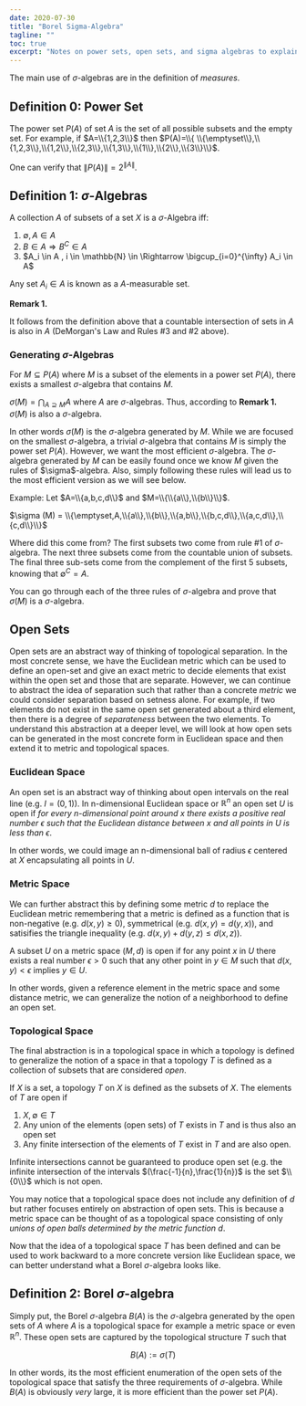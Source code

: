 ```yaml
---
date: 2020-07-30
title: "Borel Sigma-Algebra"
tagline: ""
toc: true
excerpt: "Notes on power sets, open sets, and sigma algebras to explain borel sigma-algebras"
---
```


The main use of $\sigma$-algebras are in the definition of *measures*.

## Definition 0: Power Set

The power set $P(A)$ of set $A$ is the set of all possible subsets and the empty set. For example, if $A=\\{1,2,3\\}$ then $P(A)=\\{ \\{\emptyset\\},\\{1,2,3\\},\\{1,2\\},\\{2,3\\},\\{1,3\\},\\{1\\},\\{2\\},\\{3\\}\\}$.

One can verify that $\|P(A)\| = 2^{\|A\|}$.

## Definition 1: $\sigma$-Algebras

A collection $A$ of subsets of a set $X$ is a $\sigma$-Algebra iff:
  1. $\emptyset,A \in A$
  2. $B \in A \Rightarrow B^C \in A$
  3. $A_i \in A , i \in \mathbb{N} \in  \Rightarrow \bigcup_{i=0}^{\infty} A_i \in A$

Any set $A_i \in A$ is known as a $A$-measurable set.

**Remark 1.**

It follows from the definition above that a countable intersection of sets in $A$ is also in $A$ (DeMorgan's Law and Rules #3 and #2 above).

### Generating $\sigma$-Algebras

For $M \subseteq P(A)$ where $M$ is a subset of the elements in a power set $P(A)$, there exists a smallest $\sigma$-algebra that contains $M$.

$\sigma (M) = \bigcap_{A \supseteq M}A$ where $A$ are $\sigma$-algebras. Thus, according to **Remark 1.** $\sigma (M)$ is also a $\sigma$-algebra.

In other words $\sigma (M)$ is the $\sigma$-algebra generated by $M$. While we are focused on the smallest $\sigma$-algebra, a trivial $\sigma$-algebra that contains $M$ is simply the power set $P(A)$. However, we want the most efficient $\sigma$-algebra. The $\sigma$-algebra generated by $M$ can be easily found once we know $M$ given the rules of $\sigma\$-algebra. Also, simply following these rules will lead us to the most efficient version as we will see below.

Example: Let $A=\\{a,b,c,d\\}$ and $M=\\{\\{a\\},\\{b\\}\\}$.

$\sigma (M) = \\{\emptyset,A,\\{a\\},\\{b\\},\\{a,b\\},\\{b,c,d\\},\\{a,c,d\\},\\{c,d\\}\\}$

Where did this come from? The first subsets two come from rule #1 of $\sigma$-algebra. The next three subsets come from the countable union of subsets. The final three sub-sets come from the complement of the first 5 subsets, knowing that $\emptyset^C=A$.

You can go through each of the three rules of $\sigma$-algebra and prove that $\sigma (M)$ is a $\sigma$-algebra.

## Open Sets
Open sets are an abstract way of thinking of topological separation. In the most concrete sense, we have the Euclidean metric which can be used to define an open-set and give an exact metric to decide elements that exist within the open set and those that are separate. However, we can continue to abstract the idea of separation such that rather than a concrete *metric* we could consider separation based on setness alone. For example, if two elements do not exist in the same open set generated about a third element, then there is a degree of *separateness* between the two elements. To understand this abstraction at a deeper level, we will look at how open sets can be generated in the most concrete form in Euclidean space and then extend it to metric and topological spaces.

### Euclidean Space
An open set is an abstract way of thinking about open intervals on the real line (e.g. $I=(0,1)$). In n-dimensional Euclidean space or $\mathbb{R}^n$ an open set $U$ is open if *for every n-dimensional point around $x$ there exists a positive real number $\epsilon$ such that the Euclidean distance between $x$ and all points in $U$ is less than $\epsilon$*. 

In other words, we could image an n-dimensional ball of radius $\epsilon$ centered at $X$ encapsulating all points in $U$.

### Metric Space
We can further abstract this by defining some metric $d$ to replace the Euclidean metric remembering that a metric is defined as a function that is non-negative (e.g. $d(x,y)\geq0$), symmetrical (e.g. $d(x,y)=d(y,x)$), and satisifies the triangle inequality (e.g. $d(x,y)+d(y,z) \leq d(x,z)$).

A subset $U$ on a metric space $(M,d)$ is open if for any point $x$ in $U$ there exists a real number $\epsilon >0$ such that any other point in $y \in M$ such that $d(x,y) < \epsilon$ implies $y \in U$.

In other words, given a reference element in the metric space and some distance metric, we can generalize the notion of a neighborhood to define an open set.

### Topological Space

The final abstraction is in a topological space in which a topology is defined to generalize the notion of a space in that a topology $T$ is defined as a collection of subsets that are considered *open*.

If $X$ is a set, a topology $T$ on $X$ is defined as the subsets of $X$. The elements of $T$ are open if
1. $X,\emptyset \in T$
2. Any union of the elements (open sets) of $T$ exists in $T$ and is thus also an open set
3. Any finite intersection of the elements of $T$ exist in $T$ and are also open.

Infinite intersections cannot be guaranteed to produce open set (e.g. the infinite intersection of the intervals $(\frac{-1}{n},\frac{1}{n})$ is the set $\\{0\\}$ which is not open.

You may notice that a topological space does not include any definition of $d$ but rather focuses entirely on abstraction of open sets. This is because a metric space can be thought of as a topological space consisting of only *unions of open balls determined by the metric function $d$*.

Now that the idea of a topological space $T$ has been defined and can be used to work backward to a more concrete version like Euclidean space, we can better understand what a Borel $\sigma$-algebra looks like.

## Definition 2: Borel $\sigma$-algebra

Simply put, the Borel $\sigma$-algebra $B(A)$ is the $\sigma$-algebra generated by the open sets of $A$ where $A$ is a topological space for example a metric space or even $\mathbb{R}^n$. These open sets are captured by the topological structure $T$ such that

$$
  B(A) := \sigma (T)
$$

In other words, its the most efficient enumeration of the open sets of the topological space that satisfy the three requirements of $\sigma$-algebra. While $B(A)$ is obviously *very* large, it is more efficient than the power set $P(A)$.
